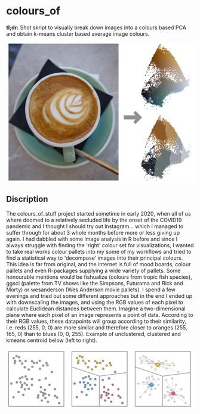 # colours_of
**tl;dr:** Shot skript to visually break down images into a colours based PCA and obtain k-means cluster based average image colours. 

![](example/Example.png?raw=true)

## Discription
The colours_of_stuff project started sometime in early 2020, when all of us where doomed to a relatively secluded life by the onset of the COVID19 pandemic and I thought I should try out Instagram... which I managed to suffer through for about 3 whole months before more or less giving up again. I had dabbled with some image analysis in R before and since I always struggle with finding the 'right' colour set for visualizations, I wanted to take real works colour pallets into my some of my workflows and tried to find a statistical way to 'decompose' images into their principal colours. This idea is far from original, and the internet is full of mood boards, colour pallets and even R-packages supplying a wide variety of pallets. Some honourable mentions would be fishualize (colours from tropic fish species), ggsci  (palette from TV shows like the Simpsons, Futurama and Rick and Morty) or wesanderson (Wes Anderson movie pallets).
I spend a few evenings and tried out some different approaches but in the end I ended up with downscaling the images, and using the RGB values of each pixel to calculate Euclidean distances between them. Imagine a two-dimensional plane where each pixel of an image represents a point of data. According to their RGB values, these datapoints will group according to their similarity, i.e. reds (255, 0, 0) are more similar and therefore closer to oranges (255, 165, 0) than to blues (0, 0, 255). Example of unclustered, clustered and kmeans centroid below (left to right).

![](example/kmeans.png?raw=true)
